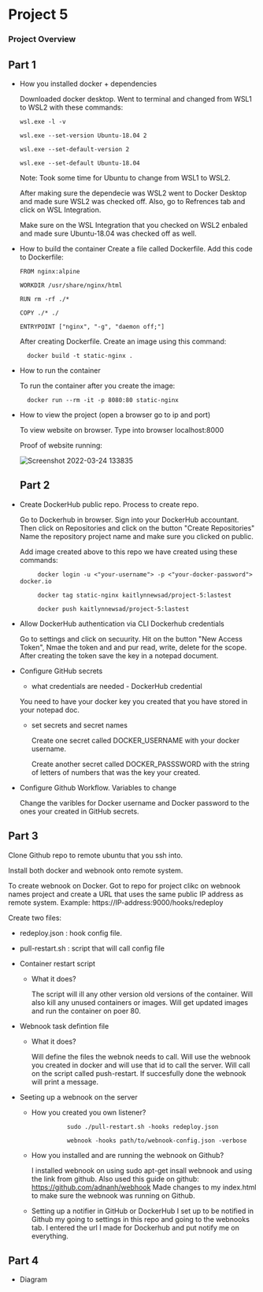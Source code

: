 # Project 5



### Project Overview 

## Part 1

- How you installed docker + dependencies

  Downloaded docker desktop. Went to terminal and changed from WSL1 to WSL2 with these commands:
 
      wsl.exe -l -v
  
      wsl.exe --set-version Ubuntu-18.04 2
  
      wsl.exe --set-default-version 2
  
      wsl.exe --set-default Ubuntu-18.04
      
    Note: Took some time for Ubuntu to change from WSL1 to WSL2.
  
  After making sure the dependecie was WSL2 went to Docker Desktop and made sure WSL2 was checked off. Also, go to Refrences tab and click on WSL Integration.
  
  Make sure on the WSL Integration that you checked on WSL2 enbaled and made sure Ubuntu-18.04 was checked off as well.
  
- How to build the container
  Create a file called Dockerfile. Add this code to Dockerfile:
   
      FROM nginx:alpine

      WORKDIR /usr/share/nginx/html

      RUN rm -rf ./*

      COPY ./* ./

      ENTRYPOINT ["nginx", "-g", "daemon off;"]
    
   After creating Dockerfile. Create an image using this command: 
   
        docker build -t static-nginx . 
  
- How to run the container

  To run the container after you create the image:
  
        docker run --rm -it -p 8080:80 static-nginx

- How to view the project (open a browser go to ip and port)

  To view website on browser. Type into browser localhost:8000
  
  Proof of website running: 
  
  ![Screenshot 2022-03-24 133835](https://user-images.githubusercontent.com/56359938/159978541-7a28b342-98c8-4089-96b2-59732ccc1805.png)
  
  ## Part 2
  
 - Create DockerHub public repo. Process to create repo.
 
      Go to Dockerhub in browser. Sign into your DockerHub accountant. Then click on Repositories and click on the button "Create Repositories" Name the      repository project name and make sure you clicked on public. 
      
    Add image created above to this repo we have created using these commands:
    
            docker login -u <"your-username"> -p <"your-docker-password"> docker.io
    
            docker tag static-nginx kaitlynnewsad/project-5:lastest
            
            docker push kaitlynnewsad/project-5:lastest
    


- Allow DockerHub authentication via CLI Dockerhub credentials
 
     Go to settings and click on secuurity. Hit on the button "New Access Token", Nmae the token and and pur read, write, delete for the scope. After creating the token save the key in a notepad document. 

 - Configure GitHub secrets
      - what credentials are needed - DockerHub credential
     
      You need to have your docker key you created that you have stored in your notepad doc.
      
     
      - set secrets and secret names
      
        Create one secret called DOCKER_USERNAME with your docker username.
        
        Create another secret called DOCKER_PASSSWORD with the string of letters of numbers that was the key your created.

 - Configure Github Workflow. Variables to change
 
    Change the varibles for Docker username and Docker password to the ones your created in GitHub secrets.
    

## Part 3
Clone Github repo to remote ubuntu that you ssh into. 

Install both docker and webnook onto remote system. 

To create webnook on Docker. Got to repo for project clikc on webnook names project and create a URL that uses the 
same public IP address as remote system. Example: https://IP-address:9000/hooks/redeploy

Create two files:

  - redeploy.json : hook config file. 
  - pull-restart.sh : script that will call config file

- Container restart script
    - What it does?
    
      The script will ill any other version old versions of the container. 
      Will also kill any unused containers or images.
      Will get updated images and run the container on poer 80.

- Webnook task defintion file
    - What it does?
    
      Will define the files the webnok needs to call.
      Will use the webnook you created in docker and will use that id to call the server.
      Will call on the script called push-restart.
      If succesfully done the webnook will print a message.

- Seeting up a webnook on the server
    - How you created you own listener?
    
                    sudo ./pull-restart.sh -hooks redeploy.json
                    
                    webnook -hooks path/to/webnook-config.json -verbose
                
    - How you installed and are running the webnook on Github?
    
      I installed webnook on using sudo apt-get insall webnook and using the link from github. 
      Also used this guide on github: https://github.com/adnanh/webhook
      Made changes to my index.html to make sure the webnook was running on Github. 
      
   - Setting up a notifier in GitHub or DockerHub
      I set up to be notified in Github my going to settings in this repo and going to the webnooks tab.
      I entered the url I made for Dockerhub and put notify me on everything. 

## Part 4
- Diagram 




